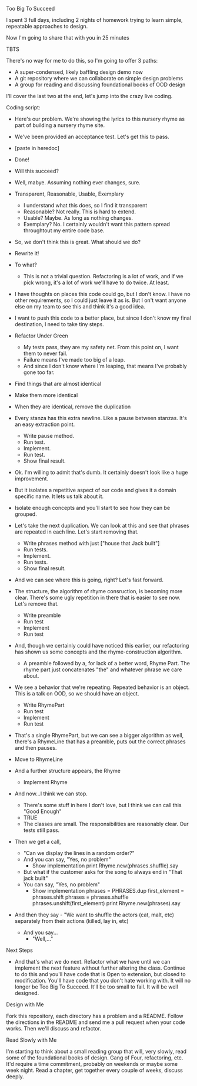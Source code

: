 Too Big To Succeed

I spent 3 full days, including 2 nights of homework trying to learn simple, repeatable approaches to design.

Now I'm going to share that with you in 25 minutes

TBTS

There's no way for me to do this, so I'm going to offer 3 paths:

- A super-condensed, likely baffling design demo now
- A git repository where we can collaborate on simple design problems
- A group for reading and discussing foundational books of OOD design

I'll cover the last two at the end, let's jump into the crazy live coding.

Coding script:

  - Here's our problem. We're showing the lyrics to this nursery rhyme as part of building a nursery rhyme site.
  - We've been provided an acceptance test. Let's get this to pass.
  - [paste in heredoc]
  - Done!
  - Will this succeed?
  - Well, mabye. Assuming nothing ever changes, sure.
  - Transparent, Reasonable, Usable, Exemplary
    - I understand what this does, so I find it transparent
    - Reasonable? Not really. This is hard to extend.
    - Usable? Maybe. As long as nothing changes.
    - Exemplary? No. I certainly wouldn't want this pattern spread throughtout my entire code base.
  - So, we don't think this is great. What should we do?
  - Rewrite it!
  - To what?
    - This is not a trivial question. Refactoring is a lot of work, and if we pick wrong, it's a lot of work we'll have to do twice. At least.
  - I have thoughts on places this code could go, but I don't know. I have no other requirements, so I could just leave it as is. But I on't want anyone else on my team to see this and think it's a good idea.
  - I want to push this code to a better place, but since I don't know my final destination, I need to take tiny steps.
  - Refactor Under Green
    - My tests pass, they are my safety net. From this point on, I want them to never fail. 
    - Failure means I've made too big of a leap.
    - And since I don't know where I'm leaping, that means I've probably gone too far.
  - Find things that are almost identical
  - Make them more identical
  - When they are identical, remove the duplication
  - Every stanza has this extra newline. Like a pause between stanzas. It's an easy extraction point.
    - Write pause method.
    - Run test.
    - Implement.
    - Run test.
    - Show final result.
  - Ok. I'm willing to admit that's dumb. It certainly doesn't look like a huge improvement.
  - But it isolates a repetitive aspect of our code and gives it a domain specific name. It lets us talk about it.
  - Isolate enough concepts and you'll start to see how they can be grouped.
  - Let's take the next duplication. We can look at this and see that phrases are repeated in each line. Let's start removing that.
    - Write phrases method with just ["house that Jack built"]
    - Run tests.
    - Implement.
    - Run tests.
    - Show final result.
  - And we can see where this is going, right? Let's fast forward.
  - The structure, the algorithm of rhyme consruction, is becoming more clear. There's some ugly repetition in there that is easier to see now. Let's remove that.
    - Write preamble
    - Run test
    - Implement
    - Run test
  - And, though we certainly could have noticed this earlier, our refactoring has shown us some concepts and the rhyme-construction algorithm.
    - A preamble followed by a, for lack of a better word, Rhyme Part. The rhyme part just concatenates "the" and whatever phrase we care about.

  - We see a behavior that we're repeating. Repeated behavior is an object. This is a talk on OOD, so we should have an object.
    - Write RhymePart
    - Run test
    - Implement
    - Run test
  - That's a single RhymePart, but we can see a bigger algorithm as well, there's a RhymeLine that has a preamble, puts out the correct phrases and then pauses.
  - Move to RhymeLine
  - And a further structure appears, the Rhyme
    - Implement Rhyme
  - And now...I think we can stop.
    - There's some stuff in here I don't love, but I think we can call this "Good Enough"
    - TRUE
    - The classes are small. The responsibilities are reasonably clear. Our tests still pass.
  - Then we get a call, 
    - "Can we display the lines in a random order?"
    - And you can say, "Yes, no problem"
      - Show implementation
        print Rhyme.new(phrases.shuffle).say
    - But what if the customer asks for the song to always end in "That jack built"
    - You can say, "Yes, no problem"
      - Show implementation
        phrases = PHRASES.dup
        first_element = phrases.shift
        phrases = phrases.shuffle
        phrases.unshift(first_element)
        print Rhyme.new(phrases).say
  - And then they say
        - "We want to shuffle the actors (cat, malt, etc) separately from their actions (killed, lay in, etc)
      - And you say...
        - "Well,..."

Next Steps

  - And that's what we do next. Refactor what we have until we can implement the next feature without further altering the class. Continue to do this and you'll have code that is Open to extension, but closed to modification. You'll have code that you don't hate working with. It will no longer be Too Big To Succeed. It'll be too small to fail. It will be well designed.

Design with Me
  
  Fork this repository, each directory has a problem and a README. Follow the directions in the README and send me a pull request when your code works. Then we'll discuss and refactor.

Read Slowly with Me

I'm starting to think about a small reading group that will, very slowly, read some of the foundational books of design. Gang of Four, refactoring, etc. It'd require a time commitment, probably on weekends or maybe some week night. Read a chapter, get together every couple of weeks, discuss deeply.


